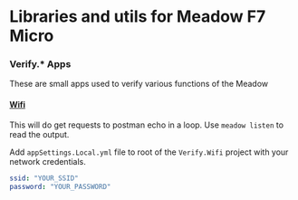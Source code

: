# Libraries and utils for Meadow F7 Micro


### Verify.* Apps

These are small apps used to verify various functions of the Meadow

#### [Wifi](src/Chibi.Verify.Https.MeadowF7v2)

This will do get requests to postman echo in a loop. Use `meadow listen` to read the output.

Add `appSettings.Local.yml` file to root of the `Verify.Wifi` project with your network credentials.

```yml
ssid: "YOUR_SSID"
password: "YOUR_PASSWORD"
```
